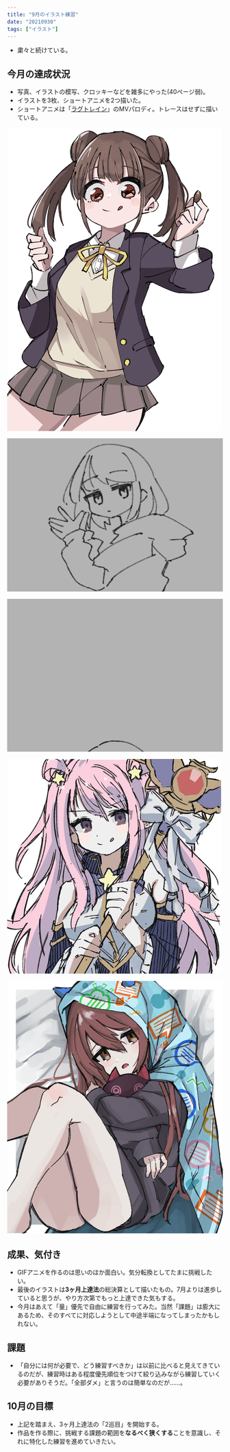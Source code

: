 ```yaml
---
title: "9月のイラスト練習"
date: "20210930"
tags: ["イラスト"]
---
```


- 粛々と続けている。

## 今月の達成状況

- 写真、イラストの模写、クロッキーなどを雑多にやった(40ページ弱)。
- イラストを3枚、ショートアニメを2つ描いた。
- ショートアニメは「[ラグトレイン](https://www.youtube.com/watch?v=UnIhRpIT7nc&vl=ja)」のMVパロディ。トレースはせずに描いている。

![イラスト1](./01.jpg)

![イラスト2](./02.gif)

![イラスト3](./03.gif)

![イラスト4](./04.jpg)

![イラスト5](./05.jpg)

## 成果、気付き

- GIFアニメを作るのは思いのほか面白い。気分転換としてたまに挑戦したい。
- 最後のイラストは**3ヶ月上達法**の総決算として描いたもの。7月よりは進歩していると思うが、やり方次第でもっと上達できた気もする。
- 今月はあえて「量」優先で自由に練習を行ってみた。当然「課題」は膨大にあるため、そのすべてに対応しようとして中途半端になってしまったかもしれない。

## 課題

- 「自分には何が必要で、どう練習すべきか」は以前に比べると見えてきているのだが、練習時はある程度優先順位をつけて絞り込みながら練習していく必要がありそうだ。「全部ダメ」と言うのは簡単なのだが……。

## 10月の目標

- 上記を踏まえ、3ヶ月上達法の「2巡目」を開始する。
- 作品を作る際に、挑戦する課題の範囲を**なるべく狭くする**ことを意識し、それに特化した練習を進めていきたい。
